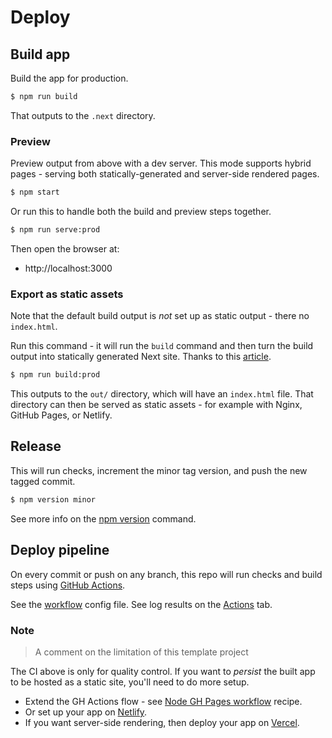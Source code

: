 # Deploy


## Build app

Build the app for production.

```sh
$ npm run build
```

That outputs to the `.next` directory.

### Preview

Preview output from above with a dev server. This mode supports hybrid pages - serving both statically-generated and server-side rendered pages.

```sh
$ npm start
```

Or run this to handle both the build and preview steps together.

```sh
$ npm run serve:prod
```

Then open the browser at:

- http://localhost:3000

### Export as static assets

Note that the default build output is _not_ set up as static output - there no `index.html`.

Run this command - it will run the `build` command and then turn the build output into statically generated Next site. Thanks to this [article](https://pagepro.co/blog/how-to-use-next-js-static-site-generator/).

```sh
$ npm run build:prod
```

This outputs to the `out/` directory, which will have an `index.html` file. That directory can then be served as static assets - for example with Nginx, GitHub Pages, or Netlify.


## Release

This will run checks, increment the minor tag version, and push the new tagged commit.

```sh
$ npm version minor
```

See more info on the [npm version](https://michaelcurrin.github.io/dev-cheatsheets/cheatsheets/package-managers/javascript/npm/commands/version.html) command.


## Deploy pipeline

On every commit or push on any branch, this repo will run checks and build steps using [GitHub Actions](https://github.com/features/actions).

See the [workflow](/.github/workflows/main.yml) config file. See log results on the [Actions](https://github.com/MichaelCurrin/next-js-quickstart/actions/) tab.

### Note
> A comment on the limitation of this template project

The CI above is only for quality control. If you want to _persist_ the built app to be hosted as a static site, you'll need to do more setup.

- Extend the GH Actions flow - see [Node GH Pages workflow][] recipe. 
- Or set up your app on [Netlify][].
- If you want server-side rendering, then deploy your app on [Vercel][].

[Node GH Pages workflow]: https://michaelcurrin.github.io/code-cookbook/recipes/ci-cd/github-actions/workflows/node/gh-pages.html
[Netlify]: https://michaelcurrin.github.io/dev-resources/resources/ci-cd/netlify/
[Vercel]: https://michaelcurrin.github.io/dev-resources/resources/ci-cd/vercel/
